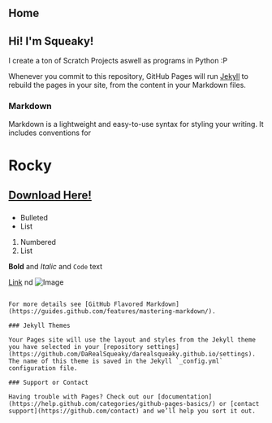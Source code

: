 ## Home
## Hi! I'm Squeaky!

I create a ton of Scratch Projects aswell as programs in Python :P

Whenever you commit to this repository, GitHub Pages will run [Jekyll](https://jekyllrb.com/) to rebuild the pages in your site, from the content in your Markdown files.

### Markdown

Markdown is a lightweight and easy-to-use syntax for styling your writing. It includes conventions for


# Rocky
## <a href="https://darealsqueaky.github.io/downloadrocky.html">Download Here!</a>

### 
- Bulleted
- List

1. Numbered
2. List

**Bold** and _Italic_ and `Code` text

[Link](url) nd ![Image](src)
```

For more details see [GitHub Flavored Markdown](https://guides.github.com/features/mastering-markdown/).

### Jekyll Themes

Your Pages site will use the layout and styles from the Jekyll theme you have selected in your [repository settings](https://github.com/DaRealSqueaky/darealsqueaky.github.io/settings). The name of this theme is saved in the Jekyll `_config.yml` configuration file.

### Support or Contact

Having trouble with Pages? Check out our [documentation](https://help.github.com/categories/github-pages-basics/) or [contact support](https://github.com/contact) and we’ll help you sort it out.
